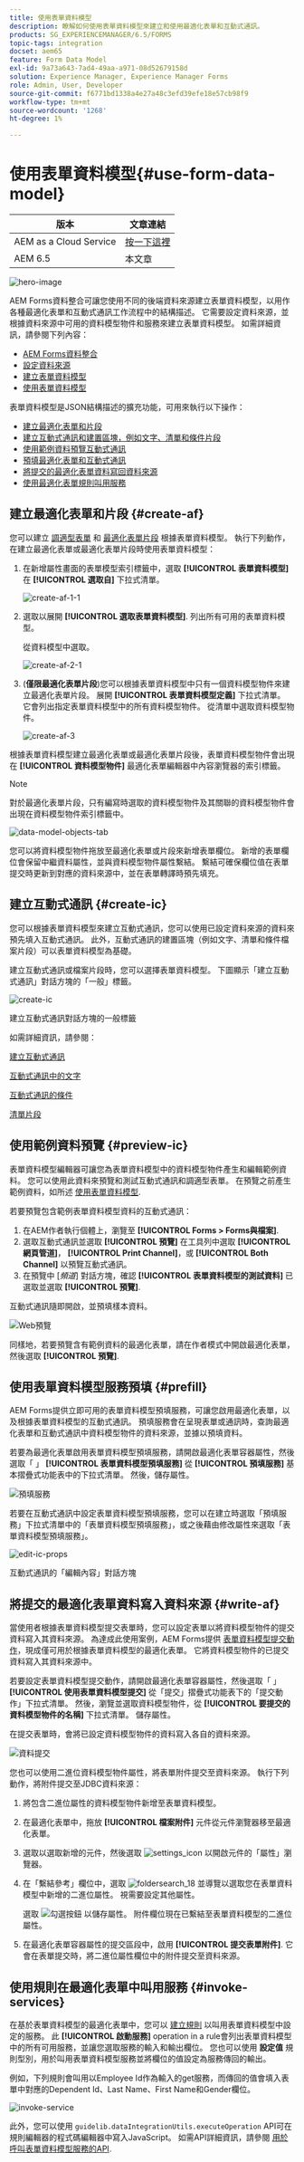 ```yaml
---
title: 使用表單資料模型
description: 瞭解如何使用表單資料模型來建立和使用最適化表單和互動式通訊。
products: SG_EXPERIENCEMANAGER/6.5/FORMS
topic-tags: integration
docset: aem65
feature: Form Data Model
exl-id: 9a73a643-7ad4-49aa-a971-08d52679158d
solution: Experience Manager, Experience Manager Forms
role: Admin, User, Developer
source-git-commit: f6771bd1338a4e27a48c3efd39efe18e57cb98f9
workflow-type: tm+mt
source-wordcount: '1268'
ht-degree: 1%

---
```


# 使用表單資料模型{#use-form-data-model}

| 版本 | 文章連結 |
| -------- | ---------------------------- |
| AEM as a Cloud Service  | [按一下這裡](https://experienceleague.adobe.com/docs/experience-manager-cloud-service/content/forms/integrate/use-form-data-model/using-form-data-model.html) |
| AEM 6.5 | 本文章 |


![hero-image](do-not-localize/data-integration.png)

AEM Forms資料整合可讓您使用不同的後端資料來源建立表單資料模型，以用作各種最適化表單和互動式通訊工作流程中的結構描述。 它需要設定資料來源，並根據資料來源中可用的資料模型物件和服務來建立表單資料模型。 如需詳細資訊，請參閱下列內容：

* [AEM Forms資料整合](../../forms/using/data-integration.md)
* [設定資料來源](../../forms/using/configure-data-sources.md)
* [建立表單資料模型](../../forms/using/create-form-data-models.md)
* [使用表單資料模型](../../forms/using/work-with-form-data-model.md)

表單資料模型是JSON結構描述的擴充功能，可用來執行以下操作：

* [建立最適化表單和片段](#create-af)
* [建立互動式通訊和建置區塊，例如文字、清單和條件片段](#create-ic)
* [使用範例資料預覽互動式通訊](#preview-ic)
* [預填最適化表單和互動式通訊](#prefill)
* [將提交的最適化表單資料寫回資料來源](#write-af)
* [使用最適化表單規則叫用服務](#invoke-services)

## 建立最適化表單和片段 {#create-af}

您可以建立 [調適型表單](../../forms/using/creating-adaptive-form.md) 和 [最適化表單片段](../../forms/using/adaptive-form-fragments.md) 根據表單資料模型。 執行下列動作，在建立最適化表單或最適化表單片段時使用表單資料模型：

1. 在新增屬性畫面的表單模型索引標籤中，選取 **[!UICONTROL 表單資料模型]** 在 **[!UICONTROL 選取自]** 下拉式清單。

   ![create-af-1-1](assets/create-af-1-1.png)

1. 選取以展開 **[!UICONTROL 選取表單資料模型]**. 列出所有可用的表單資料模型。

   從資料模型中選取。

   ![create-af-2-1](assets/create-af-2-1.png)

1. (**僅限最適化表單片段**)您可以根據表單資料模型中只有一個資料模型物件來建立最適化表單片段。 展開 **[!UICONTROL 表單資料模型定義]** 下拉式清單。 它會列出指定表單資料模型中的所有資料模型物件。 從清單中選取資料模型物件。

   ![create-af-3](assets/create-af-3.png)

根據表單資料模型建立最適化表單或最適化表單片段後，表單資料模型物件會出現在 **[!UICONTROL 資料模型物件]** 最適化表單編輯器中內容瀏覽器的索引標籤。

>[!NOTE]
>
>對於最適化表單片段，只有編寫時選取的資料模型物件及其關聯的資料模型物件會出現在資料模型物件索引標籤中。

![data-model-objects-tab](assets/data-model-objects-tab.png)

您可以將資料模型物件拖放至最適化表單或片段來新增表單欄位。 新增的表單欄位會保留中繼資料屬性，並與資料模型物件屬性繫結。 繫結可確保欄位值在表單提交時更新到對應的資料來源中，並在表單轉譯時預先填充。

## 建立互動式通訊 {#create-ic}

您可以根據表單資料模型來建立互動式通訊，您可以使用已設定資料來源的資料來預先填入互動式通訊。 此外，互動式通訊的建置區塊（例如文字、清單和條件檔案片段）可以表單資料模型為基礎。

建立互動式通訊或檔案片段時，您可以選擇表單資料模型。 下圖顯示「建立互動式通訊」對話方塊的「一般」標籤。

![create-ic](assets/create-ic.png)

建立互動式通訊對話方塊的一般標籤

如需詳細資訊，請參閱：

[建立互動式通訊](../../forms/using/create-interactive-communication.md)

[互動式通訊中的文字](/help/forms/using/texts-interactive-communications.md)

[互動式通訊的條件](/help/forms/using/conditions-interactive-communications.md)

[清單片段](/help/forms/using/lists.md)

## 使用範例資料預覽 {#preview-ic}

表單資料模型編輯器可讓您為表單資料模型中的資料模型物件產生和編輯範例資料。 您可以使用此資料來預覽和測試互動式通訊和調適型表單。 在預覽之前產生範例資料，如所述 [使用表單資料模型](../../forms/using/work-with-form-data-model.md#sample).

若要預覽包含範例表單資料模型資料的互動式通訊：

1. 在AEM作者執行個體上，瀏覽至 **[!UICONTROL Forms > Forms與檔案]**.
1. 選取互動式通訊並選取 **[!UICONTROL 預覽]** 在工具列中選取 **[!UICONTROL 網頁管道]**， **[!UICONTROL Print Channel]**，或 **[!UICONTROL Both Channel]** 以預覽互動式通訊。
1. 在預覽中 [*頻道*] 對話方塊，確認 **[!UICONTROL 表單資料模型的測試資料]** 已選取並選取 **[!UICONTROL 預覽]**.

互動式通訊隨即開啟，並預填樣本資料。

![Web預覽](assets/web-preview.png)

同樣地，若要預覽含有範例資料的最適化表單，請在作者模式中開啟最適化表單，然後選取 **[!UICONTROL 預覽]**.

## 使用表單資料模型服務預填 {#prefill}

AEM Forms提供立即可用的表單資料模型預填服務，可讓您啟用最適化表單，以及根據表單資料模型的互動式通訊。 預填服務會在呈現表單或通訊時，查詢最適化表單和互動式通訊中資料模型物件的資料來源，並據以預填資料。

若要為最適化表單啟用表單資料模型預填服務，請開啟最適化表單容器屬性，然後選取「 」 **[!UICONTROL 表單資料模型預填服務]** 從 **[!UICONTROL 預填服務]** 基本摺疊式功能表中的下拉式清單。 然後，儲存屬性。

![預填服務](assets/prefill-service.png)

若要在互動式通訊中設定表單資料模型預填服務，您可以在建立時選取「預填服務」下拉式清單中的「表單資料模型預填服務」，或之後藉由修改屬性來選取「表單資料模型預填服務」。

![edit-ic-props](assets/edit-ic-props.png)

互動式通訊的「編輯內容」對話方塊

## 將提交的最適化表單資料寫入資料來源 {#write-af}

當使用者根據表單資料模型提交表單時，您可以設定表單以將資料模型物件的提交資料寫入其資料來源。 為達成此使用案例，AEM Forms提供 [表單資料模型提交動作](../../forms/using/configuring-submit-actions.md)，現成僅可用於根據表單資料模型的最適化表單。 它將資料模型物件的已提交資料寫入其資料來源中。

若要設定表單資料模型提交動作，請開啟最適化表單容器屬性，然後選取「 」 **[!UICONTROL 使用表單資料模型提交]** 從「提交」摺疊式功能表下的「提交動作」下拉式清單。 然後，瀏覽並選取資料模型物件，從 **[!UICONTROL 要提交的資料模型物件的名稱]** 下拉式清單。 儲存屬性。

在提交表單時，會將已設定資料模型物件的資料寫入各自的資料來源。

![資料提交](assets/data-submission.png)

您也可以使用二進位資料模型物件屬性，將表單附件提交至資料來源。 執行下列動作，將附件提交至JDBC資料來源：

1. 將包含二進位屬性的資料模型物件新增至表單資料模型。
1. 在最適化表單中，拖放 **[!UICONTROL 檔案附件]** 元件從元件瀏覽器移至最適化表單。
1. 選取以選取新增的元件，然後選取 ![settings_icon](assets/settings_icon.png) 以開啟元件的「屬性」瀏覽器。
1. 在「繫結參考」欄位中，選取 ![foldersearch_18](assets/foldersearch_18.png) 並導覽以選取您在表單資料模型中新增的二進位屬性。 視需要設定其他屬性。

   選取 ![勾選按鈕](assets/check-button.png) 以儲存屬性。 附件欄位現在已繫結至表單資料模型的二進位屬性。

1. 在最適化表單容器屬性的提交區段中，啟用 **[!UICONTROL 提交表單附件]**. 它會在表單提交時，將二進位屬性欄位中的附件提交至資料來源。

## 使用規則在最適化表單中叫用服務 {#invoke-services}

在基於表單資料模型的最適化表單中，您可以 [建立規則](../../forms/using/rule-editor.md) 以叫用表單資料模型中設定的服務。 此 **[!UICONTROL 啟動服務]** operation in a rule會列出表單資料模型中的所有可用服務，並讓您選取服務的輸入和輸出欄位。 您也可以使用 **設定值** 規則型別，用於叫用表單資料模型服務並將欄位的值設定為服務傳回的輸出。

例如，下列規則會叫用以Employee Id作為輸入的get服務，而傳回的值會填入表單中對應的Dependent Id、Last Name、First Name和Gender欄位。

![invoke-service](assets/invoke-service.png)

此外，您可以使用 `guidelib.dataIntegrationUtils.executeOperation` API可在規則編輯器的程式碼編輯器中寫入JavaScript。 如需API詳細資訊，請參閱 [用於呼叫表單資料模型服務的API](/help/forms/using/invoke-form-data-model-services.md).
